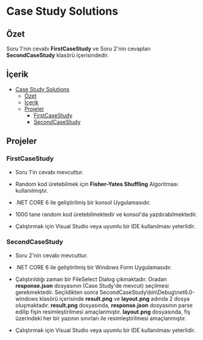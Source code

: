 # Case Study Solutions

## Özet

Soru 1'nin cevabı **FirstCaseStudy** ve Soru 2'nin cevapları **SecondCaseStudy** klasörü içerisindedir.

## İçerik

- [Case Study Solutions](#case-study-solutions)
  - [Özet](#özet)
  - [İçerik](#i̇çerik)
  - [Projeler](#projeler)
    - [FirstCaseStudy](#firstcasestudy)
    - [SecondCaseStudy](#secondcasestudy)

## Projeler

### FirstCaseStudy

- Soru 1'in cevabı mevcuttur.

- Random kod üretebilmek için **Fisher-Yates Shuffling** Algoritması kullanılmıştır.

- .NET CORE 6 ile geliştirilmiş bir konsol Uygulamasıdır.

- 1000 tane random kod üretebilmektedir ve konsol'da yazdırabilmektedir.

- Çalıştırmak için Visual Studio veya uyumlu bir IDE kullanılması yeterlidir.

### SecondCaseStudy

- Soru 2'nin cevabı mevcuttur.

- .NET CORE 6 ile geliştirilmiş bir Windows Form Uygulamasıdır.

- Çalıştırıldığı zaman bir FileSelect Dialog çıkmaktadır. Oradan **response.json** dosyasının (Case Study'de mevcut) seçilmesi gerekmektedir. Seçildikten sonra SecondCaseStudy\bin\Debug\net6.0-windows klasörü içerisinde **result.png** ve **layout.png** adında 2 dosya oluşmaktadır. **result.png** dosyasında, **response.json** dosyasının parse edilip fişin resimleştirilmesi amaçlanmıştır. **layout.png** dosyasında, fiş üzerindeki her bir yazının sınırları ile resimleştirilmesi amaçlanmıştır.

- Çalıştırmak için Visual Studio veya uyumlu bir IDE kullanılması yeterlidir.
